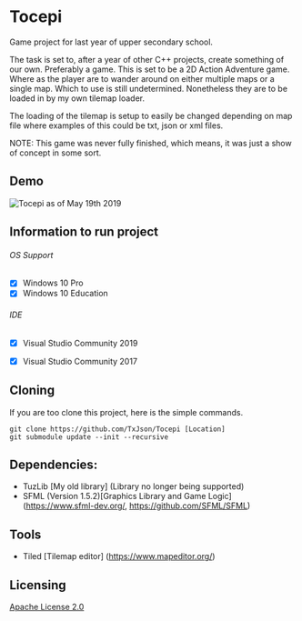 # Tocepi

Game project for last year of upper secondary school.

The task is set to, after a year of other C++ projects, create something of our own. Preferably a game. 
This is set to be a 2D Action Adventure game. Where as the player are to wander around on either 
multiple maps or a single map. Which to use is still undetermined. Nonetheless they are to be loaded in by
my own tilemap loader.

The loading of the tilemap is setup to easily be changed depending on map file where examples of this could be txt, json or xml files.

NOTE:
This game was never fully finished, which means, it was just a show of concept in some sort.

## Demo
![Tocepi as of May 19th 2019](demo/demo.gif)

## Information to run project
###### OS Support
- [x] Windows 10 Pro
- [x] Windows 10 Education

###### IDE

- [x] Visual Studio Community 2019
- [x] Visual Studio Community 2017


## Cloning 
If you are too clone this project, here is the simple commands.
```
git clone https://github.com/TxJson/Tocepi [Location]
git submodule update --init --recursive
```

## Dependencies:
- TuzLib [My old library] (Library no longer being supported)
- SFML (Version 1.5.2)[Graphics Library and Game Logic](https://www.sfml-dev.org/, https://github.com/SFML/SFML)

## Tools
- Tiled [Tilemap editor] (https://www.mapeditor.org/)

## Licensing

[Apache License 2.0](https://github.com/TxJson/Tocepi/blob/master/LICENSE)

